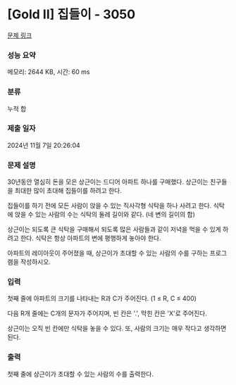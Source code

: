 # [Gold II] 집들이 - 3050 

[문제 링크](https://www.acmicpc.net/problem/3050) 

### 성능 요약

메모리: 2644 KB, 시간: 60 ms

### 분류

누적 합

### 제출 일자

2024년 11월 7일 20:26:04

### 문제 설명

<p>30년동안 열심히 돈을 모은 상근이는 드디어 아파트 하나를 구매했다. 상근이는 친구들을 최대한 많이 초대해 집들이를 하려고 한다.</p>

<p>집들이를 하기 전에 모든 사람이 앉을 수 있는 직사각형 식탁을 하나 사려고 한다. 식탁에 앉을 수 있는 사람의 수는 식탁의 둘레 길이와 같다. (네 변의 길이의 합)</p>

<p>상근이는 되도록 큰 식탁을 구매해서 되도록 많은 사람들과 같이 저녁을 먹을 수 있게 하려고 한다. 식탁은 항상 아파트의 변에 평행하게 놓아야 한다.</p>

<p>아파트의 레이아웃이 주어졌을 때, 상근이가 초대할 수 있는 사람의 수를 구하는 프로그램을 작성하시오.</p>

### 입력 

 <p>첫째 줄에 아파트의 크기를 나타내는 R과 C가 주어진다. (1 ≤ R, C ≤ 400)</p>

<p>다음 R개 줄에는 C개의 문자가 주어지며, 빈 칸은 '.', 막힌 칸은 'X'로 주어진다.</p>

<p>상근이는 오직 빈 칸에만 식탁을 놓을 수 있다. 또, 사람의 크기는 매우 작다고 생각하면 된다.</p>

### 출력 

 <p>첫째 줄에 상근이가 초대할 수 있는 사람의 수를 출력한다.</p>

